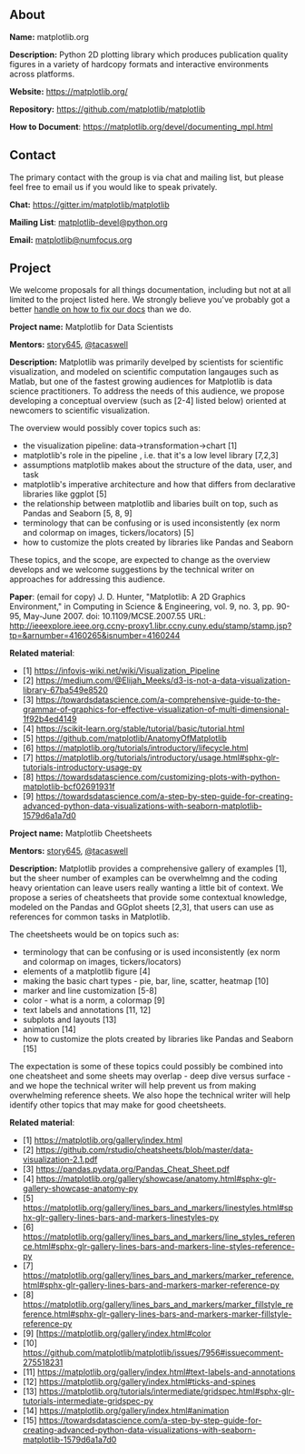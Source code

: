 ## About
__Name:__ matplotlib.org

__Description:__ Python 2D plotting library which produces publication quality figures in a variety of hardcopy formats and interactive environments across platforms.

__Website:__ https://matplotlib.org/

__Repository:__ https://github.com/matplotlib/matplotlib

__How to Document__: https://matplotlib.org/devel/documenting_mpl.html

## Contact
The primary contact with the group is via chat and mailing list, but please feel free to email us if you would like to speak privately. 

__Chat:__ https://gitter.im/matplotlib/matplotlib

__Mailing List__:	matplotlib-devel@python.org

__Email:__ matplotlib@numfocus.org

## Project
We welcome proposals for all things documentation, including but not at all limited to the project listed here. We strongly believe you've probably got a better [handle on how to fix our docs](https://numfocus.org/blog/matplotlib-lead-developer-explains-why-he-cant-fix-the-docs-but-you-can) than we do.

__Project name:__ Matplotlib for Data Scientists

__Mentors:__ [story645](https://github.com/story645/), [@tacaswell](https://github.com/tacaswell)

__Description:__ Matplotlib was primarily develped by scientists for scientific visualization, and modeled on scientific computation langauges such as Matlab, but one of the fastest growing audiences for Matplotlib is data science practitioners. To address the needs of this audience, we propose developing a conceptual overview (such as [2-4] listed below) oriented at newcomers to scientific visualization. 

The overview would possibly cover topics such as:
* the visualization pipeline: data->transformation->chart [1]
* matplotlib's role in the pipeline , i.e. that it's a low level library [7,2,3]
* assumptions matplotlib makes about the structure of the data, user, and task
* matplotlib's imperative architecture and how that differs from declarative libraries like ggplot [5]
* the relationship between matplotlib and libaries built on top, such as Pandas and Seaborn [5, 8, 9] 
* terminology that can be confusing or is used inconsistently (ex norm and colormap on images, tickers/locators) [5]
* how to customize the plots created by libraries like Pandas and Seaborn

These topics, and the scope, are expected to change as the overview develops and we welcome suggestions by the technical writer on approaches for addressing this audience. 

__Paper__: (email for copy)
J. D. Hunter, "Matplotlib: A 2D Graphics Environment," in Computing in Science & Engineering, vol. 9, no. 3, pp. 90-95, May-June 2007.
doi: 10.1109/MCSE.2007.55
URL: http://ieeexplore.ieee.org.ccny-proxy1.libr.ccny.cuny.edu/stamp/stamp.jsp?tp=&arnumber=4160265&isnumber=4160244

__Related material__:
* [1] https://infovis-wiki.net/wiki/Visualization_Pipeline
* [2] https://medium.com/@Elijah_Meeks/d3-is-not-a-data-visualization-library-67ba549e8520
* [3] https://towardsdatascience.com/a-comprehensive-guide-to-the-grammar-of-graphics-for-effective-visualization-of-multi-dimensional-1f92b4ed4149
* [4] https://scikit-learn.org/stable/tutorial/basic/tutorial.html
* [5] https://github.com/matplotlib/AnatomyOfMatplotlib
* [6] https://matplotlib.org/tutorials/introductory/lifecycle.html
* [7] https://matplotlib.org/tutorials/introductory/usage.html#sphx-glr-tutorials-introductory-usage-py
* [8] https://towardsdatascience.com/customizing-plots-with-python-matplotlib-bcf02691931f
* [9] https://towardsdatascience.com/a-step-by-step-guide-for-creating-advanced-python-data-visualizations-with-seaborn-matplotlib-1579d6a1a7d0

__Project name:__ Matplotlib Cheetsheets

__Mentors:__ [story645](https://github.com/story645/), [@tacaswell](https://github.com/tacaswell)

__Description:__ Matplotlib provides a comprehensive gallery of examples [1], but the sheer number of examples can be overwhelmng and the coding heavy orientation can leave users really wanting a little bit of context. We propose a series of cheatsheets that provide some contextual knowledge, modeled on the Pandas and GGplot sheets [2,3], that users can use as references for common tasks in Matplotlib. 

The cheetsheets would be on topics such as:
* terminology that can be confusing or is used inconsistently (ex norm and colormap on images, tickers/locators) 
* elements of a matplotlib figure [4]
* making the basic chart types - pie, bar, line, scatter, heatmap [10]
* marker and line customization [5-8]
* color - what is a norm, a colormap [9]
* text labels and annotations [11, 12]
* subplots and layouts [13] 
* animation [14]
* how to customize the plots created by libraries like Pandas and Seaborn [15]

The expectation is some of these topics could possibly be combined into one cheatsheet and some sheets may overlap - deep dive versus surface - and we hope the technical writer will help prevent us from making overwhelming reference sheets. We also hope the technical writer will help identify other topics that may make for good cheetsheets. 

__Related material__:
* [1] https://matplotlib.org/gallery/index.html
* [2] https://github.com/rstudio/cheatsheets/blob/master/data-visualization-2.1.pdf
* [3] https://pandas.pydata.org/Pandas_Cheat_Sheet.pdf
* [4] https://matplotlib.org/gallery/showcase/anatomy.html#sphx-glr-gallery-showcase-anatomy-py
* [5] https://matplotlib.org/gallery/lines_bars_and_markers/linestyles.html#sphx-glr-gallery-lines-bars-and-markers-linestyles-py
* [6] https://matplotlib.org/gallery/lines_bars_and_markers/line_styles_reference.html#sphx-glr-gallery-lines-bars-and-markers-line-styles-reference-py
* [7] https://matplotlib.org/gallery/lines_bars_and_markers/marker_reference.html#sphx-glr-gallery-lines-bars-and-markers-marker-reference-py
* [8] https://matplotlib.org/gallery/lines_bars_and_markers/marker_fillstyle_reference.html#sphx-glr-gallery-lines-bars-and-markers-marker-fillstyle-reference-py
* [9] [https://matplotlib.org/gallery/index.html#color
* [10] https://github.com/matplotlib/matplotlib/issues/7956#issuecomment-275518231
* [11] https://matplotlib.org/gallery/index.html#text-labels-and-annotations
* [12] https://matplotlib.org/gallery/index.html#ticks-and-spines
* [13] https://matplotlib.org/tutorials/intermediate/gridspec.html#sphx-glr-tutorials-intermediate-gridspec-py
* [14] https://matplotlib.org/gallery/index.html#animation
* [15] https://towardsdatascience.com/a-step-by-step-guide-for-creating-advanced-python-data-visualizations-with-seaborn-matplotlib-1579d6a1a7d0
